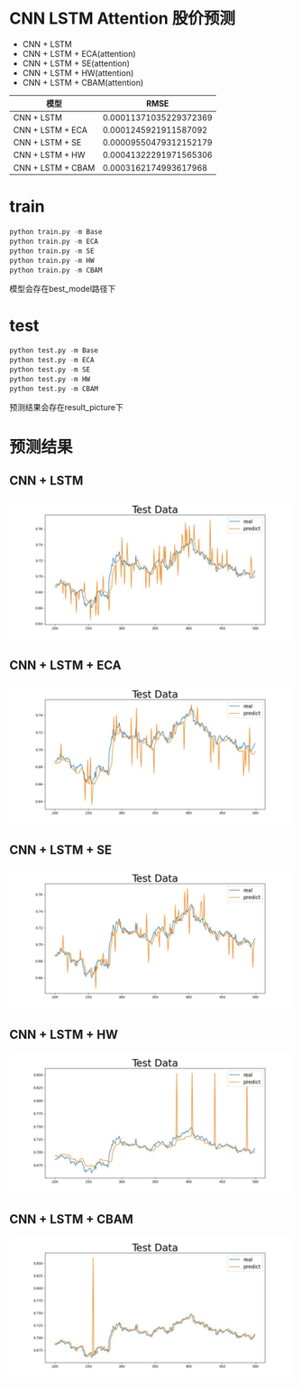 # CNN LSTM Attention 股价预测

- CNN + LSTM
- CNN + LSTM + ECA(attention)
- CNN + LSTM + SE(attention)
- CNN + LSTM + HW(attention)
- CNN + LSTM + CBAM(attention)

| 模型                | RMSE                  |
|-------------------|-----------------------|
| CNN + LSTM        | 0.00011371035229372369 |
| CNN + LSTM + ECA  | 0.0001245921911587092 |
| CNN + LSTM + SE   | 0.00009550479312152179 |
| CNN + LSTM + HW   | 0.00041322291971565306 |
| CNN + LSTM + CBAM | 0.0003162174993617968 |

# train
```python
python train.py -m Base
python train.py -m ECA
python train.py -m SE
python train.py -m HW
python train.py -m CBAM
```
模型会存在best_model路径下

# test
```python
python test.py -m Base
python test.py -m ECA
python test.py -m SE
python test.py -m HW
python test.py -m CBAM
```
预测结果会存在result_picture下

# 预测结果

## CNN + LSTM
![CNN + LSTM](./result_picture/Base_fic.jpg)
## CNN + LSTM + ECA
![CNN + LSTM + ECA](./result_picture/ECA_fic.jpg)
## CNN + LSTM + SE
![CNN + LSTM + SE](./result_picture/SE_fic.jpg)
## CNN + LSTM + HW
![CNN + LSTM + HW](./result_picture/HW_fic.jpg)
## CNN + LSTM + CBAM
![CNN + LSTM + CBAM](./result_picture/CBAM_fic.jpg)

